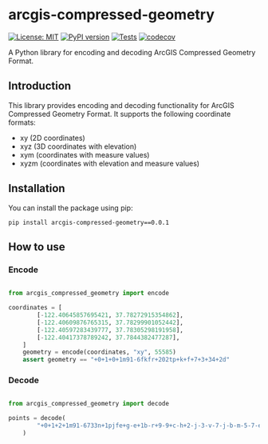 # arcgis-compressed-geometry
[![License: MIT](https://img.shields.io/badge/License-MIT-yellow.svg)](https://opensource.org/licenses/MIT)
[![PyPI version](https://badge.fury.io/py/arcgis-compressed-geometry.svg)](https://badge.fury.io/py/arcgis-compressed-geometry)
[![Tests](https://github.com/maslke/py_arcgis_compressed_geometry/actions/workflows/tests.yml/badge.svg)](https://github.com/maslke/py_arcgis_compressed_geometry/actions/workflows/tests.yml)
[![codecov](https://codecov.io/gh/maslke/py_arcgis_compressed_geometry/branch/master/graph/badge.svg?token=8GWDG6CGQ0)](https://codecov.io/gh/maslke/py_arcgis_compressed_geometry)

A Python library for encoding and decoding ArcGIS Compressed Geometry Format.

## Introduction

This library provides encoding and decoding functionality for ArcGIS Compressed Geometry Format. It supports the following coordinate formats:

- xy (2D coordinates)
- xyz (3D coordinates with elevation)
- xym (coordinates with measure values)
- xyzm (coordinates with elevation and measure values)

## Installation
You can install the package using pip:

```shell
pip install arcgis-compressed-geometry==0.0.1
```

## How to use

### Encode


```python

from arcgis_compressed_geometry import encode

coordinates = [
        [-122.40645857695421, 37.78272915354862],
        [-122.40609876765315, 37.78299901052442],
        [-122.40597283439777, 37.78305298191958],
        [-122.40417378789242, 37.7844382477287],
    ]
    geometry = encode(coordinates, "xy", 55585)
    assert geometry == "+0+1+0+1m91-6fkfr+202tp+k+f+7+3+34+2d"
```

### Decode

```python

from arcgis_compressed_geometry import decode

points = decode(
        "+0+1+2+1m91-6733n+1pjfe+g-e+1b-r+9-9+c-h+2-j-3-v-7-j-b-m-5-7-e-f-1a-u-6-7-4-9-3-a-1-n+1-4j|+5rg+81s+7n+i0+4f+7r+7g+ce+7n+9j+3h+7n+ib+3a+3q+45+97+1qs"
    )

```
